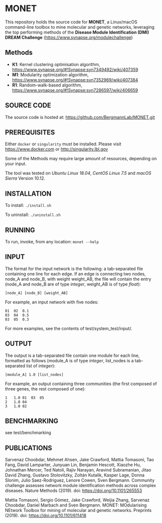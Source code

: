 # MONET
This repository holds the source code for **MONET**, a Linux/macOS command-line toolbox to mine molecular and genetic networks, leveraging the top performing methods of the **Disease Module Identification (DMI) DREAM Challenge** (https://www.synapse.org/modulechallenge)

## Methods
* **K1**: Kernel clustering optimisation algorithm, https://www.synapse.org/#!Synapse:syn7349492/wiki/407359
* **M1**: Modularity optimization algorithm, https://www.synapse.org/#!Synapse:syn7352969/wiki/407384
* **R1**: Random-walk-based algorithm, https://www.synapse.org/#!Synapse:syn7286597/wiki/406659


## SOURCE CODE
The source code is hosted at: https://github.com/BergmannLab/MONET.git

## PREREQUISITES
Either ```docker``` or ```singularity``` must be installed. Please visit https://www.docker.com or http://singularity.lbl.gov

Some of the Methods may require large amount of resources, depending on your input.

The tool was tested on *Ubuntu Linux 18.04*, *CentOS Linux 7.5* and *macOS Sierra* Version 10.12.


## INSTALLATION
To install: ```./install.sh```

To uninstall: ```./uninstall.sh```

## RUNNING
To run, invoke, from any location: ```monet --help```

## INPUT
The format for the input network is the following: a tab-separated file containing one line for each edge. If an edge is connecting two nodes, node_A and node_B, with weight weight_AB, the file will contain the entry (node_A and node_B are of type *integer*, weight_AB is of type *float*):

```[node_A] [node_B] [weight_AB]```

For example, an input network with five nodes:

```
01	02	0.1
03	04	0.5
03	05	0.3
```

For more examples, see the contents of test/system_test/input/.


## OUTPUT
The output is a tab-separated file contain one module for each line, formatted as follows (module_A is of type *integer*, list_nodes is a tab-separated list of *integer*):

```[module_A] 1.0 [list_nodes]```

For example, an output containing three communities (the first composed of three genes, the rest composed of one):

```
1	1.0	01	03	05
2	1.0	04
3	1.0	02
```


## BENCHMARKING
see test/benchmarking

## PUBLICATIONS

Sarvenaz Choobdar, Mehmet Ahsen, Jake Crawford, Mattia Tomasoni, Tao Fang, David Lamparter, Junyuan Lin, Benjamin Hescott, Xiaozhe Hu, Johnathan Mercer, Ted Natoli, Rajiv Narayan, Aravind Subramanian, Jitao David Zhang, Gustavo Stolovitzky, Zoltán Kutalik, Kasper Lage, Donna Slonim, Julio Saez-Rodriguez, Lenore Cowen, Sven Bergmann. Community challenge assesses network module identification methods across complex diseases. Nature Methods (2019). doi: https://doi.org/10.1101/265553

Mattia Tomasoni, Sergio Gómez, Jake Crawford, Weijia Zhang, Sarvenaz Choobdar, Daniel Marbach and Sven Bergmann. MONET: MOdularising NEtwork Toolbox for mining of molecular and genetic networks. Preprints (2019). doi: https://doi.org/10.1101/611418



